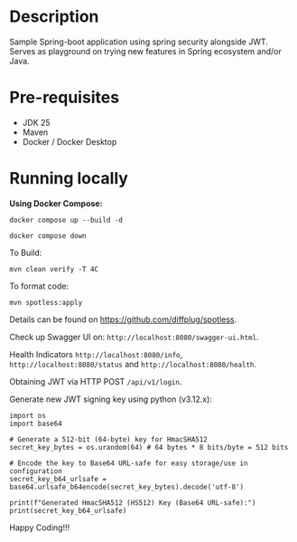 # Description
Sample Spring-boot application using spring security alongside JWT. Serves as playground on trying new features in Spring ecosystem and/or Java. 

# Pre-requisites 
- JDK 25 
- Maven 
- Docker / Docker Desktop

# Running locally

**Using Docker Compose:**
````
docker compose up --build -d
````

````
docker compose down
````

To Build:
````
mvn clean verify -T 4C
````

To format code:
````
mvn spotless:apply
````
Details can be found on https://github.com/diffplug/spotless. 

Check up Swagger UI on: `http://localhost:8080/swagger-ui.html`.

Health Indicators `http://localhost:8080/info`, `http://localhost:8080/status` and `http://localhost:8080/health`.

Obtaining JWT via HTTP POST `/api/v1/login`. 

Generate new JWT signing key using python (v3.12.x):
````
import os
import base64

# Generate a 512-bit (64-byte) key for HmacSHA512
secret_key_bytes = os.urandom(64) # 64 bytes * 8 bits/byte = 512 bits

# Encode the key to Base64 URL-safe for easy storage/use in configuration
secret_key_b64_urlsafe = base64.urlsafe_b64encode(secret_key_bytes).decode('utf-8')

print(f"Generated HmacSHA512 (HS512) Key (Base64 URL-safe):")
print(secret_key_b64_urlsafe)
````

Happy Coding!!! 

